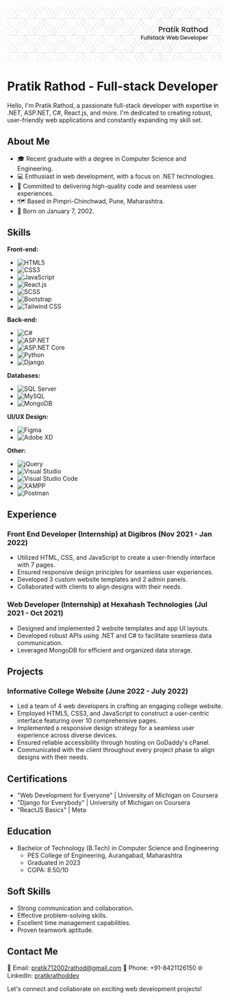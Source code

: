 ![Profile Banner](https://github.com/PratikRathod712/PratikRathod712/blob/main/Linkdin%20bg.png)

# Pratik Rathod - Full-stack Developer

Hello, I'm Pratik Rathod, a passionate full-stack developer with expertise in .NET, ASP.NET, C#, React.js, and more. I'm dedicated to creating robust, user-friendly web applications and constantly expanding my skill set.

## About Me

- 🎓 Recent graduate with a degree in Computer Science and Engineering.
- 💻 Enthusiast in web development, with a focus on .NET technologies.
- 🌟 Committed to delivering high-quality code and seamless user experiences.
- 🗺️ Based in Pimpri-Chinchwad, Pune, Maharashtra.
- 📅 Born on January 7, 2002.

## Skills

**Front-end:**
- ![HTML5](https://img.shields.io/badge/HTML5-E34F26?style=for-the-badge&logo=html5&logoColor=white) 
- ![CSS3](https://img.shields.io/badge/CSS3-1572B6?style=for-the-badge&logo=css3&logoColor=white) 
- ![JavaScript](https://img.shields.io/badge/JavaScript-F7DF1E?style=for-the-badge&logo=javascript&logoColor=black) 
- ![React.js](https://img.shields.io/badge/React.js-61DAFB?style=for-the-badge&logo=react&logoColor=black) 
- ![SCSS](https://img.shields.io/badge/SCSS-CC6699?style=for-the-badge&logo=sass&logoColor=white) 
- ![Bootstrap](https://img.shields.io/badge/Bootstrap-563D7C?style=for-the-badge&logo=bootstrap&logoColor=white) 
- ![Tailwind CSS](https://img.shields.io/badge/Tailwind_CSS-38B2AC?style=for-the-badge&logo=tailwind-css&logoColor=white) 

**Back-end:**
- ![C#](https://img.shields.io/badge/C%23-239120?style=for-the-badge&logo=c-sharp&logoColor=white) 
- ![ASP.NET](https://img.shields.io/badge/ASP.NET-5C2D91?style=for-the-badge&logo=.net&logoColor=white) 
- ![ASP.NET Core](https://img.shields.io/badge/ASP.NET_Core-512BD4?style=for-the-badge&logo=.net&logoColor=white) 
- ![Python](https://img.shields.io/badge/Python-3776AB?style=for-the-badge&logo=python&logoColor=white) 
- ![Django](https://img.shields.io/badge/Django-092E20?style=for-the-badge&logo=django&logoColor=white) 

**Databases:**
- ![SQL Server](https://img.shields.io/badge/SQL_Server-CC2927?style=for-the-badge&logo=microsoft-sql-server&logoColor=white) 
- ![MySQL](https://img.shields.io/badge/MySQL-4479A1?style=for-the-badge&logo=mysql&logoColor=white) 
- ![MongoDB](https://img.shields.io/badge/MongoDB-47A248?style=for-the-badge&logo=mongodb&logoColor=white) 

**UI/UX Design:**
- ![Figma](https://img.shields.io/badge/Figma-F24E1E?style=for-the-badge&logo=figma&logoColor=white) 
- ![Adobe XD](https://img.shields.io/badge/Adobe_XD-FF61F6?style=for-the-badge&logo=adobe-xd&logoColor=black) 

**Other:**
- ![jQuery](https://img.shields.io/badge/jQuery-0769AD?style=for-the-badge&logo=jquery&logoColor=white) 
- ![Visual Studio](https://img.shields.io/badge/Visual_Studio-5C2D91?style=for-the-badge&logo=visual-studio&logoColor=white) 
- ![Visual Studio Code](https://img.shields.io/badge/VS_Code-007ACC?style=for-the-badge&logo=visual-studio-code&logoColor=white) 
- ![XAMPP](https://img.shields.io/badge/XAMPP-F37623?style=for-the-badge&logo=xampp&logoColor=white) 
- ![Postman](https://img.shields.io/badge/Postman-FF6C37?style=for-the-badge&logo=postman&logoColor=white) 

## Experience

### Front End Developer (Internship) at Digibros (Nov 2021 - Jan 2022)

- Utilized HTML, CSS, and JavaScript to create a user-friendly interface with 7 pages.
- Ensured responsive design principles for seamless user experiences.
- Developed 3 custom website templates and 2 admin panels.
- Collaborated with clients to align designs with their needs.

### Web Developer (Internship) at Hexahash Technologies (Jul 2021 - Oct 2021)

- Designed and implemented 2 website templates and app UI layouts.
- Developed robust APIs using .NET and C# to facilitate seamless data communication.
- Leveraged MongoDB for efficient and organized data storage.

## Projects

### Informative College Website (June 2022 - July 2022)

- Led a team of 4 web developers in crafting an engaging college website.
- Employed HTML5, CSS3, and JavaScript to construct a user-centric interface featuring over 10 comprehensive pages.
- Implemented a responsive design strategy for a seamless user experience across diverse devices.
- Ensured reliable accessibility through hosting on GoDaddy's cPanel.
- Communicated with the client throughout every project phase to align designs with their needs.

## Certifications

- "Web Development for Everyone" | University of Michigan on Coursera
- "Django for Everybody" | University of Michigan on Coursera
- "ReactJS Basics" | Meta

## Education

- Bachelor of Technology (B.Tech) in Computer Science and Engineering
  - PES College of Engineering, Aurangabad, Maharashtra
  - Graduated in 2023
  - CGPA: 8.50/10

## Soft Skills

- Strong communication and collaboration.
- Effective problem-solving skills.
- Excellent time management capabilities.
- Proven teamwork aptitude.

## Contact Me

📧 Email: pratik712002rathod@gmail.com
📱 Phone: +91-8421126150
🌐 LinkedIn: [pratikrathoddev](https://www.linkedin.com/in/pratikrathoddev/)

Let's connect and collaborate on exciting web development projects!
